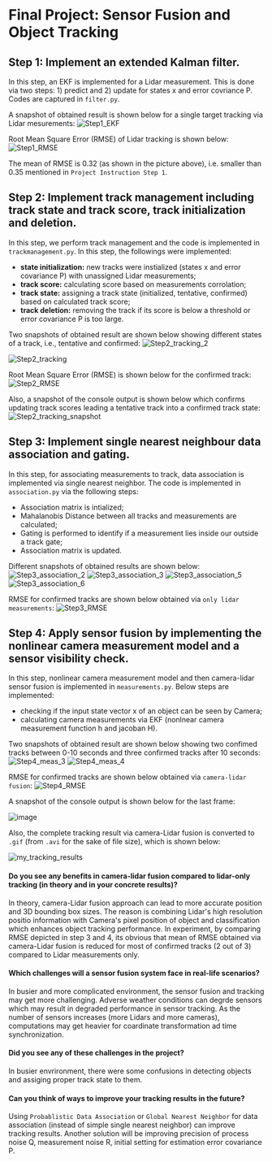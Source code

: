 # Final Project: Sensor Fusion and Object Tracking

## Step 1: Implement an extended Kalman filter.

In this step, an EKF is implemented for a Lidar measurement. This is done via two steps: 1) predict and 2) update for states x and error covriance P. Codes are captured in `filter.py`.

A snapshot of obtained result is shown below for a single target tracking via Lidar mesurements:
![Step1_EKF](https://user-images.githubusercontent.com/109758200/186170506-ca400a4a-aaeb-45e8-92b0-092da54e63e3.PNG)

Root Mean Square Error (RMSE) of Lidar tracking is shown below:
![Step1_RMSE](https://user-images.githubusercontent.com/109758200/186170522-63bddd8a-b293-4bc2-a461-07d82d05ad87.PNG)

The mean of RMSE is 0.32 (as shown in the picture above), i.e. smaller than 0.35 mentioned in `Project Instruction Step 1`.

## Step 2: Implement track management including track state and track score, track initialization and deletion.
In this step, we perform track management and the code is implemented in `trackmanagement.py`. In this step, the followings were implemented:
- **state initialization:** new tracks were instialized (states x and error covariance P) with unassigned Lidar measurements;
- **track score:** calculating score based on measurements corrolation;
- **track state:** assigning a track state (initialized, tentative, confirmed) based on calculated track score;
- **track deletion:** removing the track if its score is below a threshold or error covariance P is too large.

Two snapshots of obtained result are shown below showing different states of a track, i.e., tentative and confirmed:
![Step2_tracking_2](https://user-images.githubusercontent.com/109758200/186183831-8b460e49-616a-43fa-8ad7-34b92fc33c17.PNG)

![Step2_tracking](https://user-images.githubusercontent.com/109758200/186170561-0b78961d-2d76-43bd-b900-b9fbf21c9809.PNG)

Root Mean Square Error (RMSE) is shown below for the confirmed track:
![Step2_RMSE](https://user-images.githubusercontent.com/109758200/186170576-55ba03e4-917a-4664-afa7-852a56f4b22e.PNG)

Also, a snapshot of the console output is shown below which confirms updating track scores leading a tentative track into a confirmed track state:
![Step2_tracking_snapshot](https://user-images.githubusercontent.com/109758200/186185214-fa865166-5e8b-4f2b-a77a-08f96dbd388c.PNG)


## Step 3: Implement single nearest neighbour data association and gating.
In this step, for associating measurements to track, data association is implemented via single nearest neighbor. The code is implemented in `association.py` via the following steps:
- Association matrix is intialized;
- Mahalanobis Distance between all tracks and measurements are calculated;
- Gating is performed to identify if a measurement lies inside our outside a track gate;
- Association matrix is updated.

Different snapshots of obtained results are shown below:
![Step3_association_2](https://user-images.githubusercontent.com/109758200/186170687-46083032-6b3b-4302-a0fa-df9c6ebd6003.PNG)
![Step3_association_3](https://user-images.githubusercontent.com/109758200/186170700-599948ac-8bb3-44f8-8950-8a8f505e0c48.PNG)
![Step3_association_5](https://user-images.githubusercontent.com/109758200/186170803-a039d69a-c3ca-4628-a24f-6d8d99cca49c.PNG)
![Step3_association_6](https://user-images.githubusercontent.com/109758200/186170814-d6307ad4-0219-4845-a32c-936a194f3b98.PNG)

RMSE for confirmed tracks are shown below obtained via `only lidar measurements`:
![Step3_RMSE](https://user-images.githubusercontent.com/109758200/186170859-ca03bc11-b776-4b20-ab4f-f1b00554397c.PNG)


## Step 4: Apply sensor fusion by implementing the nonlinear camera measurement model and a sensor visibility check.
In this step, nonlinear camera measurement model and then camera-lidar sensor fusion is implemented in `measurements.py`. Below steps are implemented:
- checking if the input state vector x of an object can be seen by Camera;
- calculating camera measurements via EKF (nonlnear camera measurement function h and jacoban H).

Two snapshots of obtained result are shown below showing two confimed tracks between 0-10 seconds and three confirmed tracks after 10 seconds:
![Step4_meas_3](https://user-images.githubusercontent.com/109758200/186170962-e853ace1-21bf-43ad-aae6-05b46bfd2f42.PNG)
![Step4_meas_4](https://user-images.githubusercontent.com/109758200/186170997-3b8f3ab2-7c47-4c11-8d00-40577fb49228.PNG)

RMSE for confirmed tracks are shown below obtained via `camera-lidar fusion`:
![Step4_RMSE](https://user-images.githubusercontent.com/109758200/186171072-77c805ad-20c2-4c79-8141-e277d12d2652.PNG)

A snapshot of the console output is shown below for the last frame:

![image](https://user-images.githubusercontent.com/109758200/186194657-ac80b7e1-fa45-4c2a-96a9-493b753d7410.png)

Also, the complete tracking result via camera-Lidar fusion is converted to `.gif` (from `.avi` for the sake of file size), which is shown below:

![my_tracking_results](https://user-images.githubusercontent.com/109758200/186197314-78196e2f-9e32-4a97-b298-197d499e16cc.gif)


#### Do you see any benefits in camera-lidar fusion compared to lidar-only tracking (in theory and in your concrete results)?
In theory, camera-Lidar fusion approach can lead to more accurate position and 3D bounding box sizes. The reason is combining Lidar's high resolution positio information with Camera's pixel position of object and classification which enhances object tracking performance.
In experiment, by comparing RMSE depicted in step 3 and 4, its obvious that mean of RMSE obtained via camera-Lidar fusion is reduced for most of confirmed tracks (2 out of 3) compared to Lidar measurements only.

#### Which challenges will a sensor fusion system face in real-life scenarios?
In busier and more complicated environment, the sensor fusion and tracking may get more challenging. Adverse weather conditions can degrde sensors which may result in degraded performance in sensor tracking. As the number of sensors increases (more Lidars and more cameras), computations may get heavier for coardinate transformation ad time synchronization.

#### Did you see any of these challenges in the project?
In busier envrironment, there were some confusions in detecting objects and assiging proper track state to them.

#### Can you think of ways to improve your tracking results in the future?
Using `Probablistic Data Association` or `Global Nearest Neighbor` for data association (instead of simple single nearest neighbor) can improve tracking results. Another solution will be improving precision of process noise Q, measurement noise R, initial setting for estimation error covariance P.
